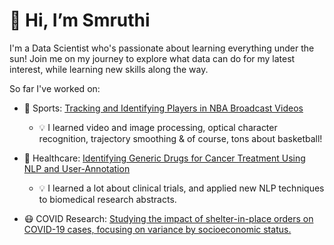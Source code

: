 <h1> 👋 Hi, I’m Smruthi </h1>

I'm a Data Scientist who's passionate about learning everything under the sun! 
Join me on my journey to explore what data can do for my latest interest, while learning new skills along the way.

So far I've worked on:

- 🏀 Sports: <a href=https://github.com/nalin1096/DS5500_Player_Tracking_and_Identification_NBA> Tracking and Identifying Players in NBA Broadcast Videos </a>
   - 💡 I learned video and image processing, optical character recognition, trajectory smoothing & of course, tons about basketball!

- 💊 Healthcare: <a href=https://github.com/sejaldua/IBM-research-challenge> Identifying Generic Drugs for Cancer Treatment Using NLP and User-Annotation </a>

  - 💡 I learned a lot about clinical trials, and applied new NLP techniques to biomedical research abstracts.

- 😷 COVID Research: <a href=https://github.com/smruthiramesh/MIT_COVID-19_Datathon> Studying the impact of shelter-in-place orders on COVID-19 cases, focusing on variance by socioeconomic status. </a>

<!---
smruthiramesh/smruthiramesh is a ✨ special ✨ repository because its `README.md` (this file) appears on your GitHub profile.
You can click the Preview link to take a look at your changes.
--->
